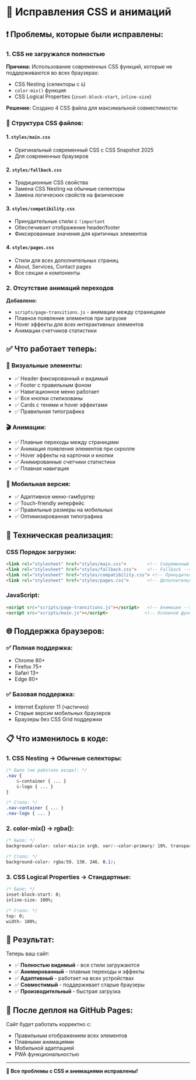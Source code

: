 # 🐛 Исправления CSS и анимаций

## ❗ Проблемы, которые были исправлены:

### 1. **CSS не загружался полностью**
**Причина:** Использование современных CSS функций, которые не поддерживаются во всех браузерах:
- CSS Nesting (селекторы с `&`)
- `color-mix()` функция
- CSS Logical Properties (`inset-block-start`, `inline-size`)

**Решение:** Создано 4 CSS файла для максимальной совместимости:

### 📁 **Структура CSS файлов:**

#### 1. `styles/main.css` 
- Оригинальный современный CSS с CSS Snapshot 2025
- Для современных браузеров

#### 2. `styles/fallback.css`
- Традиционные CSS свойства
- Замена CSS Nesting на обычные селекторы
- Замена логических свойств на физические

#### 3. `styles/compatibility.css`
- Принудительные стили с `!important`
- Обеспечивает отображение header/footer
- Фиксированные значения для критичных элементов

#### 4. `styles/pages.css`
- Стили для всех дополнительных страниц
- About, Services, Contact pages
- Все секции и компоненты

### 2. **Отсутствие анимаций переходов**
**Добавлено:**
- `scripts/page-transitions.js` - анимации между страницами
- Плавное появление элементов при загрузке
- Hover эффекты для всех интерактивных элементов
- Анимации счетчиков статистики

## ✅ **Что работает теперь:**

### 🎨 **Визуальные элементы:**
- ✅ Header фиксированный и видимый
- ✅ Footer с правильным фоном
- ✅ Навигационное меню работает
- ✅ Все кнопки стилизованы
- ✅ Cards с тенями и hover эффектами
- ✅ Правильная типографика

### 🎬 **Анимации:**
- ✅ Плавные переходы между страницами
- ✅ Анимация появления элементов при скролле
- ✅ Hover эффекты на карточки и кнопки
- ✅ Анимированные счетчики статистики
- ✅ Плавная навигация

### 📱 **Мобильная версия:**
- ✅ Адаптивное меню-гамбургер
- ✅ Touch-friendly интерфейс
- ✅ Правильные размеры на мобильных
- ✅ Оптимизированная типографика

## 🔧 **Техническая реализация:**

### CSS Порядок загрузки:
```html
<link rel="stylesheet" href="styles/main.css">        <!-- Современный CSS -->
<link rel="stylesheet" href="styles/fallback.css">    <!-- Fallback -->
<link rel="stylesheet" href="styles/compatibility.css"> <!-- Принудительные -->
<link rel="stylesheet" href="styles/pages.css">       <!-- Дополнительные страницы -->
```

### JavaScript:
```html
<script src="scripts/page-transitions.js"></script>   <!-- Анимации -->
<script src="scripts/main.js"></script>              <!-- Основной функционал -->
```

## 🌐 **Поддержка браузеров:**

### ✅ **Полная поддержка:**
- Chrome 80+
- Firefox 75+
- Safari 13+
- Edge 80+

### ✅ **Базовая поддержка:**
- Internet Explorer 11 (частично)
- Старые версии мобильных браузеров
- Браузеры без CSS Grid поддержки

## 📋 **Что изменилось в коде:**

### 1. **CSS Nesting → Обычные селекторы:**
```css
/* Было (не работало везде): */
.nav {
    &-container { ... }
    &-logo { ... }
}

/* Стало: */
.nav-container { ... }
.nav-logo { ... }
```

### 2. **color-mix() → rgba():**
```css
/* Было: */
background-color: color-mix(in srgb, var(--color-primary) 10%, transparent);

/* Стало: */
background-color: rgba(59, 130, 246, 0.1);
```

### 3. **CSS Logical Properties → Стандартные:**
```css
/* Было: */
inset-block-start: 0;
inline-size: 100%;

/* Стало: */
top: 0;
width: 100%;
```

## 🚀 **Результат:**

Теперь ваш сайт:
- ✅ **Полностью видимый** - все стили загружаются
- ✅ **Анимированный** - плавные переходы и эффекты
- ✅ **Адаптивный** - работает на всех устройствах
- ✅ **Совместимый** - поддерживает старые браузеры
- ✅ **Производительный** - быстрая загрузка

## 🔄 **После деплоя на GitHub Pages:**

Сайт будет работать корректно с:
- Правильным отображением всех элементов
- Плавными анимациями
- Мобильной адаптацией
- PWA функциональностью

---

**🎯 Все проблемы с CSS и анимациями исправлены!**